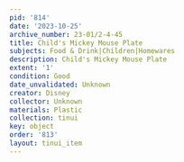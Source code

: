 ```yaml
---
pid: '814'
date: '2023-10-25'
archive_number: 23-01/2-4-45
title: Child's Mickey Mouse Plate
subjects: Food & Drink|Children|Homewares
description: Child's Mickey Mouse Plate
extent: '1'
condition: Good
date_unvalidated: Unknown
creator: Disney
collector: Unknown
materials: Plastic
collection: tinui
key: object
order: '813'
layout: tinui_item
---
```

